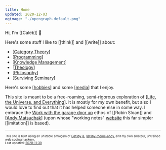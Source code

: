 ```yaml
---
title: Home
updated: 2020-12-03
ogimage: "./opengraph-default.png"
---
```


Hi, I'm [[Caleb]] 👋

Here's some stuff I like to [[think]] and [[write]] about:

- [[Category Theory]]
- [[Programming]]
- [[Knowledge Management]]
- [[Theology]]
- [[Philosophy]]
- [[Surviving Seminary]]

Here's some [[hobbies]] and some [[media]] that I enjoy.

This site is meant to be a free-roaming, semi-rigorous exploration of [[Life, the Universe, and Everything]]. It is mostly for my own benefit, but also I would love to find out that it has helped someone else in some way. I embrace the <a href="https://notes.andymatuschak.org/About_these_notes?stackedNotes=Work_with_the_garage_door_up" target="_blank">Work with the garage door up</a> ethos of [[Robin Sloan]] and [[Andy Matsuchak]] (upon whose "working notes" <a href="https://notes.andymatuschak.org/About_these_notes" target="_blank">website</a> this far simpler [[imitation]] is based).

---

<sub><sup>This site is built using an unstable amalgam of <a href="https://www.gatsbyjs.com/" target="_blank">Gatsby.js</a>, <a href="https://github.com/aravindballa/gatsby-theme-andy" target="_blank">gatsby-theme-andy</a>, and my own amateur, untrained web coding hackery. </sup></sub><br/>
<sub><sup>Last updated: <a href="https://github.com/CFiggers/calebsnotes" target="_blank">2020-11-30</a></sup></sub>

[//begin]: # "Autogenerated link references for markdown compatibility"
[Category Theory]: category-theory "Category Theory"
[Programming]: programming "Programming"
[Knowledge Management]: knowledge-management "Knowledge Management"
[Theology]: theology "Theology"
[Philosophy]: philosophy "Philosophy"
[Surviving Seminary]: surviving-seminary "Surviving Seminary"
[hobbies]: hobbies "My Hobbies"
[media]: media "Media"
[Life, the Universe, and Everything]: life-the-universe-and-everything "Life, the Universe, and Everything"
[Andy Matsuchak]: andy-matsuchak "Andy Matsuchak"
[//end]: # "Autogenerated link references"
